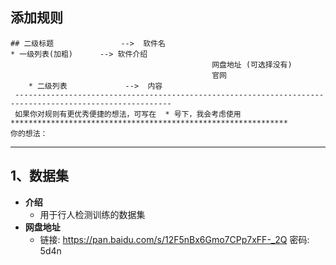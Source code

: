 ## 添加规则

```
## 二级标题               -->  软件名
* 一级列表(加粗)      --> 软件介绍
                                             网盘地址 (可选择没有)
                                             官网
    * 二级列表             -->  内容
 ---------------------------------------------------------------------------------------------------------
 如果你对规则有更优秀便捷的想法，可写在  * 号下，我会考虑使用
**************************************************************
你的想法：
```



---

## 1、数据集

* **介绍**
  * 用于行人检测训练的数据集
* **网盘地址**
  * 链接: https://pan.baidu.com/s/12F5nBx6Gmo7CPp7xFF-_2Q  密码: 5d4n